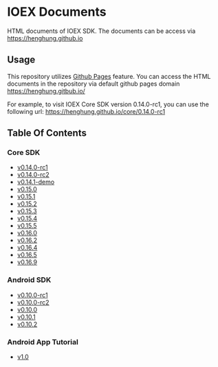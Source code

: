 # IOEX Documents

HTML documents of IOEX SDK. The documents can be access via https://henghung.github.io

## Usage

This repository utilizes [Github Pages](https://pages.github.com/) feature. You can access the HTML documents in the repository via default github pages domain https://henghung.gitbub.io/

For example, to visit IOEX Core SDK version 0.14.0-rc1, you can use the following url:
https://henghung.github.io/core/0.14.0-rc1

## Table Of Contents

### Core SDK

* [v0.14.0-rc1](https://henghung.github.io/core/0.14.0-rc1/)
* [v0.14.0-rc2](https://henghung.github.io/core/0.14.0-rc2/)
* [v0.14.1-demo](https://henghung.github.io/core/0.14.1-demo/)
* [v0.15.0](https://henghung.github.io/core/0.15.0/)
* [v0.15.1](https://henghung.github.io/core/0.15.1/)
* [v0.15.2](https://henghung.github.io/core/0.15.2/)
* [v0.15.3](https://henghung.github.io/core/0.15.3/)
* [v0.15.4](https://henghung.github.io/core/0.15.4/)
* [v0.15.5](https://henghung.github.io/core/0.15.5/)
* [v0.16.0](https://henghung.github.io/core/0.16.0/)
* [v0.16.2](https://henghung.github.io/core/0.16.2/)
* [v0.16.4](https://henghung.github.io/core/0.16.4/)
* [v0.16.5](https://henghung.github.io/core/0.16.5/)
* [v0.16.9](https://henghung.github.io/core/0.16.9/)

### Android SDK

* [v0.10.0-rc1](https://henghung.github.io/android/0.10.0-rc1/)
* [v0.10.0-rc2](https://henghung.github.io/android/0.10.0-rc2/)
* [v0.10.0](https://henghung.github.io/android/0.10.0/)
* [v0.10.1](https://henghung.github.io/android/0.10.1/)
* [v0.10.2](https://henghung.github.io/android/0.10.2/)

### Android App Tutorial

* [v1.0](https://henghung.github.io/android-app-tutorial/1.0/index.html)
